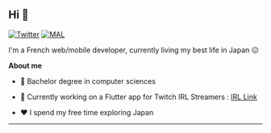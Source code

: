 ## Hi 👋

[![Twitter](https://img.shields.io/badge/Twitter-1DA1F2?style=for-the-badge&logo=twitter&logoColor=white)](https://twitter.com/LezdCS)
[![MAL](https://img.shields.io/badge/Myanimelist-2E51A2?style=for-the-badge&logo=myanimelist&logoColor=white)](https://myanimelist.net/profile/Lezd)

I'm a French web/mobile developer, currently living my best life in Japan 😖

**About me**

- 💼 Bachelor degree in computer sciences

- 🔭 Currently working on a Flutter app for Twitch IRL Streamers : [IRL Link](https://github.com/LezdCS/irl_link)

- ❤️ I spend my free time exploring Japan


---

